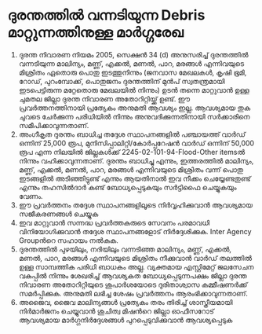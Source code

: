 # ദുരന്തത്തില്‍ വന്നടിയുന്ന Debris മാറ്റുന്നത്തിനുള്ള മാര്‍ഗ്ഗരേഖ

1.  ദുരന്ത നിവാരണ നിയമം 2005, സെക്ഷന്‍ 34 \(d\) അനുസരിച്ച് ദുരന്തത്തില്‍ വന്നടിയുന്ന മാലിന്യം, മണ്ണ്, എക്കല്‍, മണല്‍, പാറ, മരങ്ങള്‍ എന്നിവയുടെ മിശ്രിതം ഏതൊരു പൊതു ഇടത്തുനിന്നും \(ജനവാസ മേഖലകള്‍, കൃഷി ഭൂമി, റോഡ്, പുറംമ്പോക്ക്, പൊതുജനം ദുരന്തത്തിന് മുന്‍പ് സ്വതന്ത്രമായി ഇടപെട്ടിരുന്ന മറ്റേതൊരു മേഖലയില്‍ നിന്നും\) ഉടന്‍ തന്നെ മാറ്റുവാന്‍ ഉള്ള ചുമതല ജില്ലാ ദുരന്ത നിവാരണ അതോറിറ്റിയ്ക്ക് ഉണ്ട്. ഈ പ്രവര്‍ത്തനത്തിനായി പ്രത്യേകം അനുമതി ആവശ്യം ഇല്ല. ആവശ്യമായ തുക ചുവടെ ചേര്‍ക്കുന്ന പരിധിയില്‍ നിന്നും അനുവദിക്കുന്നതിനായി സര്‍ക്കാരിനെ സമീപിക്കാവുന്നതാണ്.
2.  അംഗീകൃത ദുരന്തം ബാധിച്ച തദ്ദേശ സ്ഥാപനങ്ങളില്‍ പഞ്ചായത്ത് വാര്‍ഡ് ഒന്നിന് 25,000 രൂപ, മുനിസിപ്പാലിറ്റി/കോര്‍പ്പറേഷന്‍ വാര്‍ഡ് ഒന്നിന് 50,000 രൂപ എന്ന നിലയില്‍ ജില്ലകള്‍ക്ക് 2245-02-101-94-Flood-Other itemsല്‍ നിന്നും വഹിക്കാവുന്നതാണ്. ദുരന്തം ബാധിച്ചു എന്നും, ഇത്തരത്തില്‍ മാലിന്യം, മണ്ണ്, എക്കല്‍, മണല്‍, പാറ, മരങ്ങള്‍ എന്നിവയുടെ മിശ്രിതം വന്ന് പൊതു ഇടങ്ങളില്‍ അടിഞ്ഞിട്ടുണ്ട് എന്നും ആയതിനാല്‍ ഇവ നീക്കം ചെയ്യേണ്ടതുണ്ട് എന്നും തഹസില്‍ദാര്‍ കണ്ട് ബോധ്യപ്പെടുകയും സര്‍ട്ടിഫൈ ചെയ്യുകയും വേണം.
3.  ഈ പ്രവര്‍ത്തനം തദ്ദേശ സ്ഥാപനങ്ങളിലൂടെ നിര്‍വ്വഹിക്കുവാന്‍ ആവശ്യമായ സജീകരണങ്ങള്‍ ചെയ്യുക
4.  ഇവ മാറ്റുവാന്‍ സന്നദ്ധ പ്രവര്‍ത്തകരുടെ സേവനം പരമാവധി വിനിയോഗിക്കുവാന്‍ തദ്ദേശ സ്ഥാപനങ്ങളോട് നിര്‍ദ്ദേശിക്കുക. Inter Agency Groupന്‍റെ സഹായം നല്‍കുക.
5.  ദുരന്തത്തില്‍ പുഴയിലും, നദിയിലും വന്നടിഞ്ഞ മാലിന്യം, മണ്ണ്, എക്കല്‍, മണല്‍, പാറ, മരങ്ങള്‍ എന്നിവയുടെ മിശ്രിതം നീക്കുവാന്‍ വാര്‍ഡ് തലത്തില്‍ ഉള്ള സാമ്പത്തിക പരിധി ബാധകം അല്ല. വ്യക്തമായ എസ്റ്റിമേറ്റ് ജലസേചന വകുപ്പില്‍ നിന്നും ശേഖരിച്ച് ആവശ്യകത ബോധ്യപ്പെടുന്നപക്ഷം ജില്ലാ ദുരന്ത നിവാരണ അതോറിറ്റിയുടെ ശുപാര്‍ശയോടെ ദുരിതാശ്വാസ കമ്മീഷണര്‍ക്ക് സമര്‍പ്പിക്കുക. അനുമതി ലഭിച്ച ശേഷം പ്രവര്‍ത്തനം ആരംഭിക്കാവുന്നതാണ്.
6.  അജൈവ, ജൈവ മാലിന്യങ്ങള്‍ പ്രത്യേകം തരം തിരിച്ച് ശാസ്ത്രീയമായി നിര്‍മാര്‍ജനം ചെയ്യുവാന്‍ ശുചിത്വ മിഷന്‍റെ ജില്ലാ ഓഫീസറോട് ആവശ്യമായ മാര്‍ഗ്ഗനിര്‍ദ്ദേശങ്ങള്‍ പുറപ്പെടുവിക്കുവാന്‍ ആവശ്യപ്പെടുക

 

